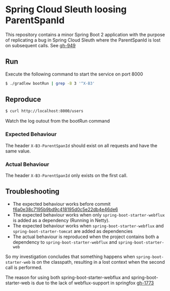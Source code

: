 # Spring Cloud Sleuth loosing ParentSpanId

This repository contains a minor Spring Boot 2 application with the purpose of replicating a bug in Spring Cloud Sleuth
where the ParentSpanId is lost on subsequent calls. See [gh-949](https://github.com/spring-cloud/spring-cloud-sleuth/issues/949)

## Run
Execute the following command to start the service on port 8000

```bash
$ ./gradlew bootRun | grep -B 3 '^X-B3'
```

## Reproduce

```bash
$ curl http://localhost:8000/users
```
Watch the log outout from the bootRun command

### Expected Behaviour
The header `X-B3-ParentSpanId` should exist on all requests and have the same value.

### Actual Behaviour
The header `X-B3-ParentSpanId` only exists on the first call. 

## Troubleshooting

* The expected behaviour works before commit [f6a0e38c7195b9bd9c418195d0c5e22db4e46de6](https://github.com/spring-cloud/spring-cloud-sleuth/commit/f6a0e38c7195b9bd9c418195d0c5e22db4e46de6)
* The expected behaviour works when only `spring-boot-starter-webflux` is added as a dependency (Running in Netty).
* The expected behaviour works when `spring-boot-starter-webflux` and `spring-boot-starter-tomcat` are added as dependencies
* The actual behaviour is reproduced when the project contains both a dependency to `spring-boot-starter-webflux` and `spring-boot-starter-web`

So my investigation concludes that something happens when `spring-boot-starter-web` is on the classpath, resulting in a lost context when the second call is performed.

The reason for using both spring-boot-starter-webflux and spring-boot-starter-web is due to the lack of webflux-support in  springfox [gh-1773](https://github.com/springfox/springfox/issues/1773)

